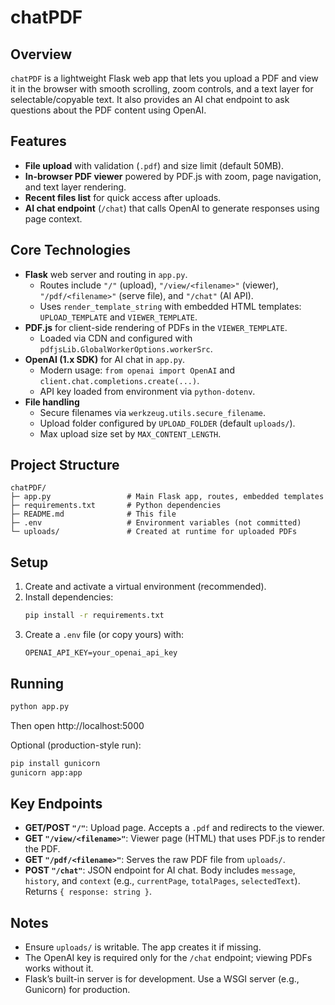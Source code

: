 # chatPDF

## Overview
`chatPDF` is a lightweight Flask web app that lets you upload a PDF and view it in the browser with smooth scrolling, zoom controls, and a text layer for selectable/copyable text. It also provides an AI chat endpoint to ask questions about the PDF content using OpenAI.

## Features
- **File upload** with validation (`.pdf`) and size limit (default 50MB).
- **In-browser PDF viewer** powered by PDF.js with zoom, page navigation, and text layer rendering.
- **Recent files list** for quick access after uploads.
- **AI chat endpoint** (`/chat`) that calls OpenAI to generate responses using page context.

## Core Technologies
- **Flask** web server and routing in `app.py`.
  - Routes include `"/"` (upload), `"/view/<filename>"` (viewer), `"/pdf/<filename>"` (serve file), and `"/chat"` (AI API).
  - Uses `render_template_string` with embedded HTML templates: `UPLOAD_TEMPLATE` and `VIEWER_TEMPLATE`.
- **PDF.js** for client-side rendering of PDFs in the `VIEWER_TEMPLATE`.
  - Loaded via CDN and configured with `pdfjsLib.GlobalWorkerOptions.workerSrc`.
- **OpenAI (1.x SDK)** for AI chat in `app.py`.
  - Modern usage: `from openai import OpenAI` and `client.chat.completions.create(...)`.
  - API key loaded from environment via `python-dotenv`.
- **File handling**
  - Secure filenames via `werkzeug.utils.secure_filename`.
  - Upload folder configured by `UPLOAD_FOLDER` (default `uploads/`).
  - Max upload size set by `MAX_CONTENT_LENGTH`.

## Project Structure
```
chatPDF/
├─ app.py                 # Main Flask app, routes, embedded templates
├─ requirements.txt       # Python dependencies
├─ README.md              # This file
├─ .env                   # Environment variables (not committed)
└─ uploads/               # Created at runtime for uploaded PDFs
```

## Setup
1. Create and activate a virtual environment (recommended).
2. Install dependencies:
   ```bash
   pip install -r requirements.txt
   ```
3. Create a `.env` file (or copy yours) with:
   ```env
   OPENAI_API_KEY=your_openai_api_key
   ```

## Running
```bash
python app.py
```
Then open http://localhost:5000

Optional (production-style run):
```bash
pip install gunicorn
gunicorn app:app
```

## Key Endpoints
- **GET/POST `"/"`**: Upload page. Accepts a `.pdf` and redirects to the viewer.
- **GET `"/view/<filename>"`**: Viewer page (HTML) that uses PDF.js to render the PDF.
- **GET `"/pdf/<filename>"`**: Serves the raw PDF file from `uploads/`.
- **POST `"/chat"`**: JSON endpoint for AI chat. Body includes `message`, `history`, and `context` (e.g., `currentPage`, `totalPages`, `selectedText`). Returns `{ response: string }`.

## Notes
- Ensure `uploads/` is writable. The app creates it if missing.
- The OpenAI key is required only for the `/chat` endpoint; viewing PDFs works without it.
- Flask’s built-in server is for development. Use a WSGI server (e.g., Gunicorn) for production.
